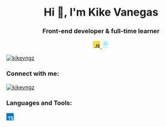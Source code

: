 <h1 align="center">Hi 👋, I'm Kike Vanegas</h1>
<h3 align="center">Front-end developer & full-time learner</h3>
<p align="center"><a href="https://developer.mozilla.org/en-US/docs/Web/JavaScript" target="_blank" rel="noreferrer"> <img src="https://raw.githubusercontent.com/devicons/devicon/master/icons/javascript/javascript-original.svg" alt="javascript" width="20" height="20"/> </a> <a href="https://reactjs.org/" target="_blank" rel="noreferrer"> <img src="https://raw.githubusercontent.com/devicons/devicon/master/icons/react/react-original-wordmark.svg" alt="react" width="20" height="20"/> </a></p>

<p align="left"> <a href="https://twitter.com/kikevngz" target="blank"><img src="https://img.shields.io/twitter/follow/kikevngz?logo=twitter&style=for-the-badge" alt="kikevngz" /></a> </p>

<h3 align="left">Connect with me:</h3>
<p align="left">
<a href="https://twitter.com/kikevngz" target="blank"><img align="center" src="https://raw.githubusercontent.com/rahuldkjain/github-profile-readme-generator/master/src/images/icons/Social/twitter.svg" alt="kikevngz" height="30" width="40" /></a>
</p>

<h3 align="left">Languages and Tools:</h3>
<p align="left">  <a href="https://www.typescriptlang.org/" target="_blank" rel="noreferrer"> <img src="https://raw.githubusercontent.com/devicons/devicon/master/icons/typescript/typescript-original.svg" alt="typescript" width="20" height="20"/> </a> </p>
